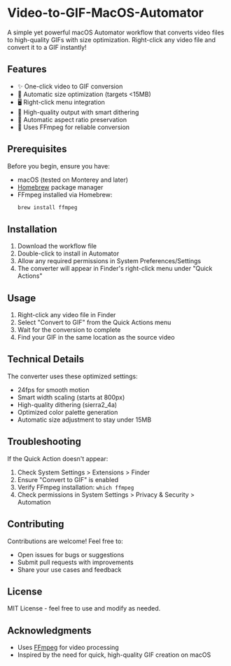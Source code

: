 # Video-to-GIF-MacOS-Automator

A simple yet powerful macOS Automator workflow that converts video files to high-quality GIFs with size optimization. Right-click any video file and convert it to a GIF instantly!

## Features

- ✨ One-click video to GIF conversion
- 🎯 Automatic size optimization (targets <15MB)
- 🖥️ Right-click menu integration
- 🎨 High-quality output with smart dithering
- 📏 Automatic aspect ratio preservation
- 🚀 Uses FFmpeg for reliable conversion

## Prerequisites

Before you begin, ensure you have:
- macOS (tested on Monterey and later)
- [Homebrew](https://brew.sh/) package manager
- FFmpeg installed via Homebrew:
  ```bash
  brew install ffmpeg
  ```

## Installation

1. Download the workflow file
2. Double-click to install in Automator
3. Allow any required permissions in System Preferences/Settings
4. The converter will appear in Finder's right-click menu under "Quick Actions"

## Usage

1. Right-click any video file in Finder
2. Select "Convert to GIF" from the Quick Actions menu
3. Wait for the conversion to complete
4. Find your GIF in the same location as the source video

## Technical Details

The converter uses these optimized settings:
- 24fps for smooth motion
- Smart width scaling (starts at 800px)
- High-quality dithering (sierra2_4a)
- Optimized color palette generation
- Automatic size adjustment to stay under 15MB

## Troubleshooting

If the Quick Action doesn't appear:
1. Check System Settings > Extensions > Finder
2. Ensure "Convert to GIF" is enabled
3. Verify FFmpeg installation: `which ffmpeg`
4. Check permissions in System Settings > Privacy & Security > Automation

## Contributing

Contributions are welcome! Feel free to:
- Open issues for bugs or suggestions
- Submit pull requests with improvements
- Share your use cases and feedback

## License

MIT License - feel free to use and modify as needed.

## Acknowledgments

- Uses [FFmpeg](https://ffmpeg.org/) for video processing
- Inspired by the need for quick, high-quality GIF creation on macOS
